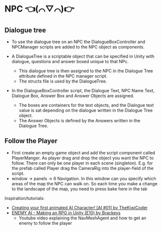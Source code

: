 # NPC 👈(⌒▽⌒)👉

## Dialogue tree

- To use the dialogue tree on an NPC the DialogueBoxController and NPCManager scripts are added to the NPC object as components.

- A DialogueTree is a scriptable object that can be specified in Unity with dialogue, questions and answer boxed unique to that NPc.
  - This dialogue tree is then assigned to the NPC in the Dialogue Tree attribute defined in the NPC manager script.
  - The structs file is used by the DialogueTree.

- In the DialogueBoxController script, the Dialogue Text, NPC Name Text, Dialogue Box, Answer Box and Answer Objects are assigned.
  - The boxes are containers for the text objects, and the Dialogue text value is sat depending on the dialogue written in the Dialogue Tree object.
  - The Answer Objects is defined by the Answers written in the Dialogue Tree.

## Follow the Player

- First create an empty game object and add the script component called PlayerManger. As player drag and drop the object you want the NPC to follow. There can only be one player in each scene (singleton). E.g. for the prefab called Player drag the CameraRig into the player-field of the script.
- window -> panels -> 6 Navigation. In this window can you specify which areas of the map the NPC can walk on. So each time you make a change to the landscape of the map, you need to press bake here in the tab

Inspiration/tutorials:

- [Creating your first animated AI Character! [AI #01] by TheKiwiCoder](https://www.youtube.com/watch?v=TpQbqRNCgM0)
- [ENEMY AI - Making an RPG in Unity (E10) by Brackeys](https://www.youtube.com/watch?v=xppompv1DBg&list=PLPV2KyIb3jR4KLGCCAciWQ5qHudKtYeP7&index=11)
  - Youtube video explaining the NavMeshAgent and how to get an enemy to follow the player
